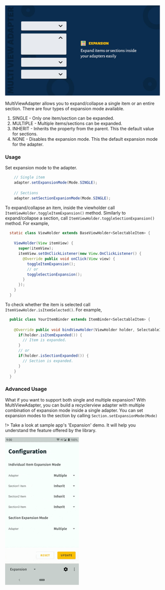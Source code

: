 ![Expansion](image/expanded-cover.jpg)

MultiViewAdapter allows you to expand/collapse a single item or an entire section. There are four types of expansion mode available.

1. SINGLE - Only one item/section can be expanded.
2. MULTIPLE - Multiple items/sections can be expanded.
3. INHERIT - Inherits the property from the parent. This the default value for sections.
4. NONE - Disables the expansion mode. This the default expansion mode for the adapter.

### Usage

Set expansion mode to the adapter.

```java
    // Single item
    adapter.setExpansionMode(Mode.SINGLE);

    // Sections
    adapter.setSectionExpanionMode(Mode.SINGLE);
```

To expand/collapse an item, inside the viewholder call ``ItemViewHolder.toggleItemExpansion()`` method. Similarly to expand/collapse a section, call ``ItemViewHolder.toggleSectionExpansion()`` method. For example,

```java
  static class ViewHolder extends BaseViewHolder<SelectableItem> {

    ViewHolder(View itemView) {
      super(itemView);
      itemView.setOnClickListener(new View.OnClickListener() {
        @Override public void onClick(View view) {
          toggleItemExpansion();
          // or
          toggleSectionExpansion();
        }
      });
    }
  }
```

To check whether the item is selected call ```ItemViewHolder.isItemSelected()```. For example,

```java
  public class YourItemBinder extends ItemBinder<SelectableItem> {

    @Override public void bindViewHolder(ViewHolder holder, SelectableItem item) {
      if(holder.isItemExpanded()) {
        // Item is expanded.
      }
      // or
      if(holder.isSectionExpanded()) {
        // Section is expanded.
      }
    }
  }
```

### Advanced Usage

What if you want to support both single and multiple expansion? With MultiViewAdapter, you can build a recyclerview adapter with multiple combination of expansion mode inside a single adapter. You can set expansion modes to the section by calling ```Section.setExpansionMode(Mode)```

!> Take a look at sample app's 'Expansion' demo. It will help you understand the feature offered by the library.

![Sample](image/expansion-section.gif)